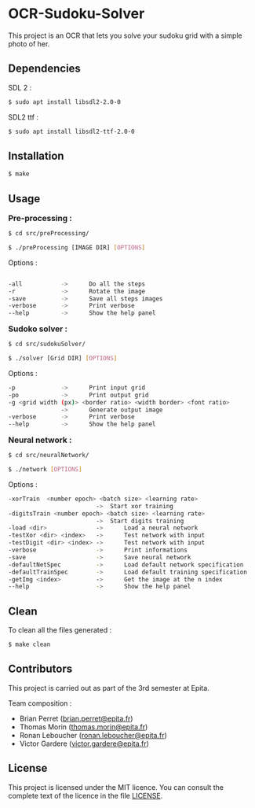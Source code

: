 # OCR-Sudoku-Solver

This project is an OCR that lets you solve your sudoku grid with a simple photo of her.

## Dependencies

SDL 2 :

```bash
$ sudo apt install libsdl2-2.0-0
```

SDL2 ttf :
```bash
$ sudo apt install libsdl2-ttf-2.0-0
```

## Installation

```bash
$ make
```

## Usage

<font size = "3"> **Pre-processing :** </font>

```bash
$ cd src/preProcessing/

$ ./preProcessing [IMAGE DIR] [OPTIONS]
```
Options :
```bash

-all           ->      Do all the steps
-r             ->      Rotate the image
-save          ->      Save all steps images
-verbose       ->      Print verbose
--help         ->      Show the help panel
```

<font size = "3"> **Sudoko solver :** </font>

```bash
$ cd src/sudokuSolver/

$ ./solver [Grid DIR] [OPTIONS]
```
Options :
```bash
-p             ->      Print input grid
-po            ->      Print output grid
-g <grid width (px)> <border ratio> <width border> <font ratio>
               ->      Generate output image
-verbose       ->      Print verbose
--help         ->      Show the help panel
```

<font size = "3"> **Neural network :** </font>

```bash
$ cd src/neuralNetwork/

$ ./network [OPTIONS]
```
Options :
```bash
-xorTrain  <number epoch> <batch size> <learning rate>
                         ->  Start xor training
-digitsTrain <number epoch> <batch size> <learning rate>
                         ->  Start digits training
-load <dir>              ->      Load a neural network
-testXor <dir> <index>   ->      Test network with input
-testDigit <dir> <index> ->      Test network with input
-verbose                 ->      Print informations
-save                    ->      Save neural network
-defaultNetSpec          ->      Load default network specification
-defaultTrainSpec        ->      Load default training specification
-getImg <index>          ->      Get the image at the n index
--help                   ->      Show the help panel
```

## Clean

To clean all the files generated :

```bash
$ make clean
```

## Contributors

This project is carried out as part of the 3rd semester at Epita.

Team composition :

* Brian Perret (brian.perret@epita.fr)
* Thomas Morin (thomas.morin@epita.fr)
* Ronan Leboucher (ronan.leboucher@epita.fr)
* Victor Gardere (victor.gardere@epita.fr)

## License

This project is licensed under the MIT licence. You can consult the complete text of the licence in the file [LICENSE](LICENSE).
